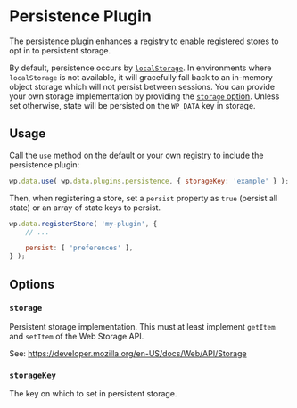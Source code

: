 Persistence Plugin
==================

The persistence plugin enhances a registry to enable registered stores to opt in to persistent storage.

By default, persistence occurs by [`localStorage`](https://developer.mozilla.org/en-US/docs/Web/API/Window/localStorage). In environments where `localStorage` is not available, it will gracefully fall back to an in-memory object storage which will not persist between sessions. You can provide your own storage implementation by providing the [`storage` option](#options). Unless set otherwise, state will be persisted on the `WP_DATA` key in storage.

## Usage

Call the `use` method on the default or your own registry to include the persistence plugin:

```js
wp.data.use( wp.data.plugins.persistence, { storageKey: 'example' } );
```

Then, when registering a store, set a `persist` property as `true` (persist all state) or an array of state keys to persist.

```js
wp.data.registerStore( 'my-plugin', {
	// ...

	persist: [ 'preferences' ],
} );
```

## Options

### `storage`

Persistent storage implementation. This must at least implement `getItem` and `setItem` of the Web Storage API.

See: https://developer.mozilla.org/en-US/docs/Web/API/Storage

### `storageKey`

The key on which to set in persistent storage.
